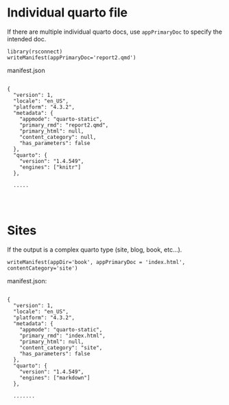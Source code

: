 # Individual quarto file

If there are multiple individual quarto docs, use `appPrimaryDoc` to specify the intended doc.

```
library(rsconnect)
writeManifest(appPrimaryDoc='report2.qmd')
```

manifest.json

```

{
  "version": 1,
  "locale": "en_US",
  "platform": "4.3.2",
  "metadata": {
    "appmode": "quarto-static",
    "primary_rmd": "report2.qmd",
    "primary_html": null,
    "content_category": null,
    "has_parameters": false
  },
  "quarto": {
    "version": "1.4.549",
    "engines": ["knitr"]
  },
  
  .....
  
  
  

```


# Sites

If the output is a complex quarto type (site, blog, book, etc...). 

```
writeManifest(appDir='book', appPrimaryDoc = 'index.html', contentCategory='site')
```

manifest.json:

```

{
  "version": 1,
  "locale": "en_US",
  "platform": "4.3.2",
  "metadata": {
    "appmode": "quarto-static",
    "primary_rmd": "index.html",
    "primary_html": null,
    "content_category": "site",
    "has_parameters": false
  },
  "quarto": {
    "version": "1.4.549",
    "engines": ["markdown"]
  },
  
  .......

```
